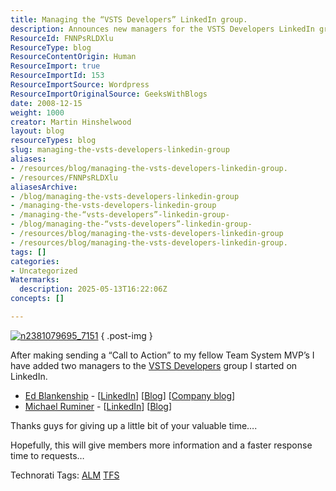 ```yaml
---
title: Managing the “VSTS Developers” LinkedIn group.
description: Announces new managers for the VSTS Developers LinkedIn group to improve member support, information sharing, and response times for ALM and TFS topics.
ResourceId: FNNPsRLDXlu
ResourceType: blog
ResourceContentOrigin: Human
ResourceImport: true
ResourceImportId: 153
ResourceImportSource: Wordpress
ResourceImportOriginalSource: GeeksWithBlogs
date: 2008-12-15
weight: 1000
creator: Martin Hinshelwood
layout: blog
resourceTypes: blog
slug: managing-the-vsts-developers-linkedin-group
aliases:
- /resources/blog/managing-the-vsts-developers-linkedin-group.
- /resources/FNNPsRLDXlu
aliasesArchive:
- /blog/managing-the-vsts-developers-linkedin-group
- /managing-the-vsts-developers-linkedin-group
- /managing-the-“vsts-developers”-linkedin-group-
- /blog/managing-the-“vsts-developers”-linkedin-group-
- /resources/blog/managing-the-vsts-developers-linkedin-group
- /resources/blog/managing-the-vsts-developers-linkedin-group.
tags: []
categories:
- Uncategorized
Watermarks:
  description: 2025-05-13T16:22:06Z
concepts: []

---
```

[![n2381079695_7151](images/eb4ca28d54bb_77F8-n2381079695_7151_3-1-1.jpg)](//www.linkedin.com/e/gis/104499)
{ .post-img }

After making sending a “Call to Action” to my fellow Team System MVP’s I have added two managers to the [VSTS Developers](//www.linkedin.com/e/gis/104499) group I started on LinkedIn.

- [Ed Blankenship](https://mvp.support.microsoft.com/profile/ed.blankenship "Ed Blankenship's MVP Profile") - \[[LinkedIn](http://www.linkedin.com/in/edblankenship "Ed Blankenship's LinkedIn profile")\] \[[Blog](http://www.edsquared.com/ "Ed Blankenship's Blog")\] \[[Company blog](http://blogs.infragistics.com/blogs/eblankenship/ "Ed Blankenship's Infragistics Blog")\]
- [Michael Ruminer](https://mvp.support.microsoft.com/profile=F0D2A3A2-D5D9-485A-95C2-25678D11FA0C "Michael Ruminer's MVP Profile") - \[[LinkedIn](http://www.linkedin.com/pub/3/42/794 "Michael Ruminer's LinkedIn profile")\] \[[Blog](http://manicprogrammer.com/cs/blogs/michaelruminer/ "Michael Ruminer's Blog")\]

Thanks guys for giving up a little bit of your valuable time….

Hopefully, this will give members more information and a faster response time to requests…

Technorati Tags: [ALM](http://technorati.com/tags/ALM) [TFS](http://technorati.com/tags/TFS)
